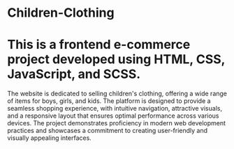 # Children-Clothing

# This is a frontend e-commerce project developed using HTML, CSS, JavaScript, and SCSS. 

The website is dedicated to selling children's clothing, offering a wide range of items for boys, girls, and kids. The platform is designed to provide a seamless shopping experience, with intuitive navigation, attractive visuals, and a responsive layout that ensures optimal performance across various devices. The project demonstrates proficiency in modern web development practices and showcases a commitment to creating user-friendly and visually appealing interfaces.
